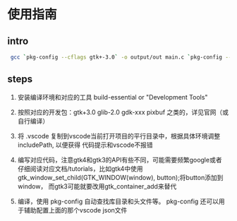 # 使用指南

## intro
```bash
 gcc `pkg-config --cflags gtk+-3.0` -o output/out main.c `pkg-config --libs gtk+-3.0`
```

## steps
1. 安装编译环境和对应的工具 build-essential or "Development Tools"

2. 按照对应的开发包：gtk+3.0 glib-2.0 gdk-xxx pixbuf 之类的，详见官网（或自行编译）

3. 将 .vscode 复制到vscode当前打开项目的平行目录中，根据具体环境调整 includePath, 以便获得
代码提示和vscode不报错

4. 编写对应代码，注意gtk4和gtk3的API有些不同，可能需要频繁google或者
仔细阅读对应文档/tutorials，比如gtk4中使用
gtk_window_set_child(GTK_WINDOW(window), button);将button添加到window，
而gtk3可能就要改用gtk_container_add来替代

5. 编译，使用 pkg-config 自动查找库目录和头文件等。
pkg-config 还可以用于辅助配置上面的那个vscode json文件


